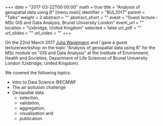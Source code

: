 +++
date = "2017-03-22T00:00:00"
math = true
title = "Analysis of geospatial data using R"
[menu.main]
identifier = "BUL2017"
parent = "Talks"
weight = 2
abstract = ""
abstract_short = ""
event = "Guest lecture - MSc GIS and Data Analysis, Brunel University London"
event_url = ""
location = "Uxbridge, United Kingdom"
selected = false
url_pdf = ""
url_slides = ""
url_video = ""
+++

On the 22nd March 2017 [Julia Wagemann](https://twitter.com/JuliaWagemann) and I gave a guest lecture/workshop on the topic "Analysis of geospatial data using R" for the MSc module on "GIS and Data Analysis" at the Institute of Environment, Health and Societies, Department of Life Sciences of Brunel University London (Uxbridge, United Kingdom).

We covered the following topics:

* Intro to Data Science @ECMWF
* The air pollution challenge
* Geospatial data
  - selection, 
  - validation, 
  - aggregation, 
  - visualisation and 
  - publication.
